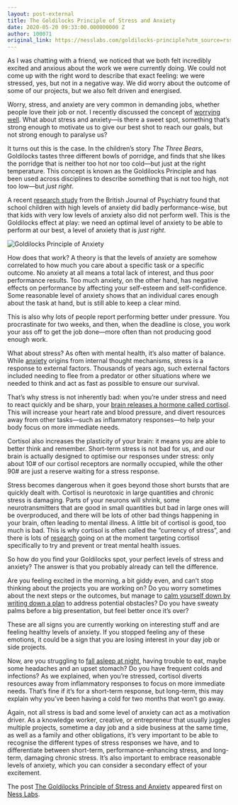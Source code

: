```yaml
---
layout: post-external
title: The Goldilocks Principle of Stress and Anxiety
date: 2020-05-20 09:33:00.000000000 Z
author: 100071
original_link: https://nesslabs.com/goldilocks-principle?utm_source=rss&utm_medium=rss&utm_campaign=goldilocks-principle
---
```


As I was chatting with a friend, we noticed that we both felt incredibly excited and anxious about the work we were currently doing. We could not come up with the right word to describe that exact feeling: we were stressed, yes, but not in a negative way. We did worry about the outcome of some of our projects, but we also felt driven and energised.

Worry, stress, and anxiety are very common in demanding jobs, whether people love their job or not. I recently discussed the concept of [worrying well](https://nesslabs.com/worrying-well). What about stress and anxiety—is there a sweet spot, something that’s strong enough to motivate us to give our best shot to reach our goals, but not strong enough to paralyse us?

It turns out this is the case. In the children’s story _The Three Bears_, Goldilocks tastes three different bowls of porridge, and finds that she likes the porridge that is neither too hot nor too cold—but just at the right temperature. This concept is known as the Goldilocks Principle and has been used across disciplines to describe something that is not too high, not too low—but _just right_.

A recent [research study](https://www.ncbi.nlm.nih.gov/pubmed/28684404) from the British Journal of Psychiatry found that school children with high levels of anxiety did badly performance-wise, but that kids with very low levels of anxiety also did not perform well. This is the Goldilocks effect at play: we need an optimal level of anxiety to be able to perform at our best, a level of anxiety that is _just right_.

![Goldilocks Principle of Anxiety](https://nesslabs.com/wp-content/uploads/2020/05/goldilocks-anxiety-principle-illustration-1024x596.png)

How does that work? A theory is that the levels of anxiety are somehow correlated to how much you care about a specific task or a specific outcome. No anxiety at all means a total lack of interest, and thus poor performance results. Too much anxiety, on the other hand, has negative effects on performance by affecting your self-esteem and self-confidence. Some reasonable level of anxiety shows that an individual cares enough about the task at hand, but is still able to keep a clear mind.

This is also why lots of people report performing better under pressure. You procrastinate for two weeks, and then, when the deadline is close, you work your ass off to get the job done—more often than not producing good enough work.

What about stress? As often with mental health, it’s also matter of balance. While [anxiety](https://nesslabs.com/work-anxiety) origins from internal thought mechanisms, stress is a response to external factors. Thousands of years ago, such external factors included needing to flee from a predator or other situations where we needed to think and act as fast as possible to ensure our survival.

That’s why stress is not inherently bad: when you’re under stress and need to react quickly and be sharp, your [brain releases a hormone called cortisol](https://nesslabs.com/brain-cortisol). This will increase your heart rate and blood pressure, and divert resources away from other tasks—such as inflammatory responses—to help your body focus on more immediate needs.

Cortisol also increases the plasticity of your brain: it means you are able to better think and remember. Short-term stress is not bad for us, and our brain is actually designed to optimise our responses under stress: only about 10# of our cortisol receptors are normally occupied, while the other 90# are just a reserve waiting for a stress response.

Stress becomes dangerous when it goes beyond those short bursts that are quickly dealt with. Cortisol is neurotoxic in large quantities and chronic stress is damaging. Parts of your neurons will shrink, some neurotransmitters that are good in small quantities but bad in large ones will be overproduced, and there will be lots of other bad things happening in your brain, often leading to mental illness. A little bit of cortisol is good, too much is bad. This is why cortisol is often called the “currency of stress”, and there is lots of [research](https://pubmed.ncbi.nlm.nih.gov/16785275/) going on at the moment targeting cortisol specifically to try and prevent or treat mental health issues.

So how do you find your Goldilocks spot, your perfect levels of stress and anxiety? The answer is that you probably already can tell the difference.

Are you feeling excited in the morning, a bit giddy even, and can’t stop thinking about the projects you are working on? Do you worry sometimes about the next steps or the outcomes, but manage to [calm yourself down by writing down a plan](https://nesslabs.com/dear-diary) to address potential obstacles? Do you have sweaty palms before a big presentation, but feel better once it’s over?

These are all signs you are currently working on interesting stuff and are feeling healthy levels of anxiety. If you stopped feeling any of these emotions, it could be a sign that you are losing interest in your day job or side projects.

Now, are you struggling to [fall asleep at night](https://nesslabs.com/sleep-better), having trouble to eat, maybe some headaches and an upset stomach? Do you have frequent colds and infections? As we explained, when you’re stressed, cortisol diverts resources away from inflammatory responses to focus on more immediate needs. That’s fine if it’s for a short-term response, but long-term, this may explain why you’ve been having a cold for two months that won’t go away.

Again, not all stress is bad and some level of anxiety can act as a motivation driver. As a knowledge worker, creative, or entrepreneur that usually juggles multiple projects, sometime a day job and a side business at the same time, as well as a family and other obligations, it’s very important to be able to recognise the different types of stress responses we have, and to differentiate between short-term, performance-enhancing stress, and long-term, damaging chronic stress. It’s also important to embrace reasonable levels of anxiety, which you can consider a secondary effect of your excitement.

The post [The Goldilocks Principle of Stress and Anxiety](https://nesslabs.com/goldilocks-principle) appeared first on [Ness Labs](https://nesslabs.com).


